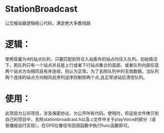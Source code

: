 # StationBroadcast
公交报站器逻辑核心代码，满足绝大多数线路

# 逻辑：
使用容量为4的站点队列，只要匹配到符合入站条件的站点均压入队列。初始情况下，若队列只有一个站点并且是上行或者下行站点集合的首部，或者队列内部任意两个站点方向相同且有序连续，则认为正常。为了去除队列中的无效数据，当队列两个连续的站点方向相同且序列逆序则剔除两个点,且正常进站后清空队列。
    
# 使用：
此项目为公司项目，涉及保密协议，为公开所有代码。使用时，将这些文件拷贝到自己的项目中，去除stationbroadcast.h以及.c文件中关于playVoice的部分（语音播报自行实现）。在GPS位置信号回调函数中执行func函数即可。
